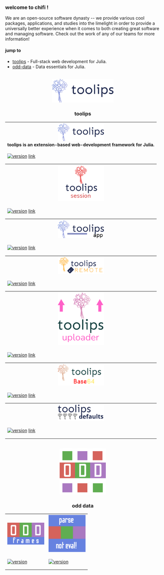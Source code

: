 ### welcome to chifi !
We are an open-source software dynasty -- we provide various cool packages, applications, and studies into the limelight in order to provide a universally better experience when it comes to both creating great software and managing software. Check out the work of any of our teams for more information!
#### jump to
- [toolips](https://github.com/ChifiSource/.github/blob/main/profile/README.md#-toolips-) - Full-stack web development for Julia.
- [odd-data](https://github.com/ChifiSource/.github/blob/main/profile/README.md#odd-data-) - Data essentials for Julia.

<div align="center" style = "box-pack: start;">
  </br>
  <img width = 200 src="https://github.com/ChifiSource/image_dump/blob/main/toolips/toolips.svg" href = "https://github.com/orgs/ChifiSource/teams/toolips" >
  <h3 href = "https://github.com/orgs/ChifiSource/teams/toolips"> toolips </h3>
  <table>
        <tr>
    <th><img width = 150 src="https://github.com/ChifiSource/image_dump/blob/main/toolips/toolips.svg"></br><a> toolips is an extension-based web-development framework for Julia.</a></th>
  </tr>
  <tr>
    <td>
      
[![version](https://juliahub.com/docs/Toolips/version.svg)](https://juliahub.com/ui/Packages/Toolips/TrAr4)   [link](https://github.com/ChifiSource/Toolips.jl)



</td>
  </tr>
        <tr>
    <th><img width = 150 src="https://github.com/ChifiSource/image_dump/blob/main/toolips/toolipssession.png"></th>
  </tr>
  <tr>
    <td>
      
[![version](https://juliahub.com/docs/Toolips/version.svg)](https://juliahub.com/ui/Packages/Toolips/TrAr4)   [link](https://github.com/ChifiSource/ToolipsSession.jl)
    </td>
  </tr>
        <tr>
    <th><img width = 150 src="https://github.com/ChifiSource/image_dump/blob/main/toolips/toolipsapp.png"></th>
  </tr>
  <tr>
    <td>
      
[![version](https://juliahub.com/docs/Toolips/version.svg)](https://juliahub.com/ui/Packages/Toolips/TrAr4)    [link](https://github.com/ChifiSource/ToolipsApp.jl)
    </td>
  </tr>
              <tr>
    <th><img width = 150 src="https://github.com/ChifiSource/image_dump/blob/main/toolips/toolipsremote.png"></th>
  </tr>
  <tr>
    <td>
      
[![version](https://juliahub.com/docs/Toolips/version.svg)](https://juliahub.com/ui/Packages/Toolips/TrAr4)    [link](https://github.com/ChifiSource/ToolipsRemote.jl)
    </td>
  </tr>
                <tr>
    <th><img width = 150 src="https://github.com/ChifiSource/image_dump/blob/main/toolips/toolipsuploader.png"></th>
  </tr>
  <tr>
    <td>
      
[![version](https://juliahub.com/docs/Toolips/version.svg)](https://juliahub.com/ui/Packages/Toolips/TrAr4)    [link](https://github.com/ChifiSource/ToolipsUploader.jl)
    </td>
  </tr>
                <tr>
    <th><img width = 150 src="https://github.com/ChifiSource/image_dump/blob/main/toolips/toolipsbase64.png"></th>
  </tr>
  <tr>
    <td>
      
[![version](https://juliahub.com/docs/Toolips/version.svg)](https://juliahub.com/ui/Packages/Toolips/TrAr4)    [link](https://github.com/ChifiSource/ToolipsBase64.jl)
    </td>
  </tr>
                  <tr>
    <th><img width = 150 src="https://github.com/ChifiSource/image_dump/blob/main/toolips/toolipsdefaults.png"></th>
  </tr>
  <tr>
    <td>
      
[![version](https://juliahub.com/docs/Toolips/version.svg)](https://juliahub.com/ui/Packages/Toolips/TrAr4)    [link](https://github.com/ChifiSource/ToolipsDefaults.jl)
    </td>
  </tr>
    </table>
      </br>
        <img width = 150 src="https://github.com/ChifiSource/image_dump/blob/main/odddata/logo_t.png" href = "https://github.com/orgs/ChifiSource/teams/odd-data" >
  <h3 href = "https://github.com/orgs/ChifiSource/teams/odd-data"> odd data </h3>
  <table>
  <tr>
    <th><img width = 120 src="https://github.com/ChifiSource/image_dump/blob/main/oddframes/logo.png" ></th>
    <th><img width = 120 src="https://github.com/ChifiSource/image_dump/blob/main/parsenoteval/logo.png" ></th>
  </tr>
  <tr>
    <td>
      
[![version](https://juliahub.com/docs/Lathe/version.svg)](https://juliahub.com/ui/Packages/Lathe/6rMNJ)
      
 </td>
        <td>
      
[![version](https://juliahub.com/docs/Lathe/version.svg)](https://juliahub.com/ui/Packages/Lathe/6rMNJ)
      
 </td>
  </tr>
  </table>
  </br>
  </br>
    </br>
    
  </div>
